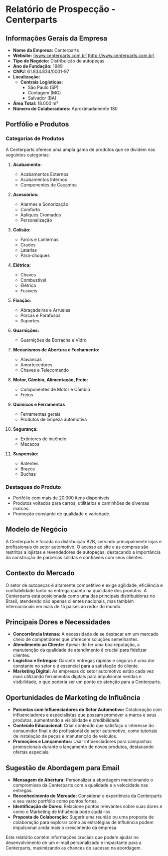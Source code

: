 # Relatório de Prospecção - Centerparts

## Informações Gerais da Empresa
- **Nome da Empresa:** Centerparts
- **Website:** [www.centerparts.com.br](http://www.centerparts.com.br)
- **Tipo de Negócio:** Distribuição de autopeças
- **Ano de Fundação:** 1989
- **CNPJ:** 61.834.834/0001-97
- **Localização:** 
  - **Centrais Logísticas:** 
    - São Paulo (SP)
    - Contagem (MG)
    - Salvador (BA)
- **Área Total:** 18.000 m²
- **Número de Colaboradores:** Aproximadamente 180

## Portfólio e Produtos
### Categorias de Produtos
A Centerparts oferece uma ampla gama de produtos que se dividem nas seguintes categorias:

1. **Acabamento:**
   - Acabamentos Externos
   - Acabamentos Internos
   - Componentes de Caçamba

2. **Acessórios:**
   - Alarmes e Sonorização
   - Comforto
   - Apliques Cromados
   - Personalização

3. **Colisão:**
   - Faróis e Lanternas
   - Grades
   - Latarias
   - Para-choques

4. **Elétrica:**
   - Chaves
   - Combustível
   - Elétrica
   - Fusiveis

5. **Fixação:**
   - Abraçadeiras e Arruelas
   - Porcas e Parafusos
   - Suportes

6. **Guarnições:**
   - Guarnições de Borracha e Vidro

7. **Mecanismos de Abertura e Fechamento:**
   - Alavancas
   - Amortecedores
   - Chaves e Telecomando

8. **Motor, Câmbio, Alimentação, Freio:**
   - Componentes de Motor e Câmbio
   - Freios

9. **Químicos e Ferramentas**
   - Ferramentas gerais
   - Produtos de limpeza automotiva

10. **Segurança:**
    - Extintores de incêndio
    - Macacos

11. **Suspensão:**
    - Batentes
    - Braços
    - Buchas
    
### Destaques do Produto 
- Portfólio com mais de 20.000 itens disponíveis.
- Produtos voltados para carros, utilitários e caminhões de diversas marcas.
- Promoção constante de qualidade e variedade.

## Modelo de Negócio
A Centerparts é focada na distribuição B2B, servindo principalmente lojas e profissionais do setor automotivo. O acesso ao site e as compras são restritos a lojistas e revendedores de autopeças, destacando a importância da construção de parcerias sólidas e confiáveis com seus clientes.

## Contexto do Mercado
O setor de autopeças é altamente competitivo e exige agilidade, eficiência e confiabilidade tanto na entrega quanto na qualidade dos produtos. A Centerparts está posicionada como uma das principais distribuidoras no Brasil, atendendo não apenas clientes nacionais, mas também internacionais em mais de 15 países ao redor do mundo.

## Principais Dores e Necessidades
- **Concorrência Intensa:** A necessidade de se destacar em um mercado cheio de competidores que oferecem soluções semelhantes.
- **Atendimento ao Cliente:** Apesar de ter uma boa reputação, a manutenção da qualidade de atendimento é crucial para fidelizar clientes.
- **Logística e Entregas:** Garantir entregas rápidas e seguras é uma dor constante no setor e é essencial para a satisfação do cliente.
- **Marketing Digital:** As empresas do setor automotivo estão cada vez mais utilizando ferramentas digitais para impulsionar vendas e visibilidade, o que poderia ser um ponto de atenção para a Centerparts.

## Oportunidades de Marketing de Influência
- **Parcerias com Influenciadores do Setor Automotivo:** Colaboração com influenciadores e especialistas que possam promover a marca e seus produtos, aumentando a visibilidade e credibilidade.
- **Conteúdo Educacional:** Criar conteúdo que satisfaça o interesse do consumidor final e do profissional do setor automotivo, como tutoriais de instalação de peças e manutenção de veículos.
- **Promoções e Lançamentos:** Usar influenciadores para campanhas promocionais durante o lançamento de novos produtos, destacando ofertas especiais.

## Sugestão de Abordagem para Email
- **Mensagem de Abertura:** Personalizar a abordagem mencionando o compromisso da Centerparts com a qualidade e a velocidade nas entregas.
- **Reconhecimento do Mercado:** Considerar a experiência da Centerparts e seu vasto portfólio como pontos fortes.
- **Identificação de Dores:** Relacione pontos relevantes sobre suas dores e como o Marketing de Influência pode ajudá-los.
- **Proposta de Colaboração:** Sugerir uma reunião ou uma proposta de colaboração para explorar como as estratégias de influência podem impulsionar ainda mais o crescimento da empresa.

Este relatório contém informações cruciais que podem ajudar no desenvolvimento de um e-mail personalizado e impactante para a Centerparts, maximizando as chances de sucesso na abordagem.